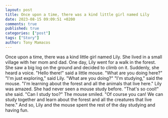 ```yaml
---
layout: post
title: Once upon a time, there was a kind little girl named Lily
date: 2023-08-15 09:09:51 +0200
comments: true
published: true
categories: ["post"]
tags: ["Story"]
author: Tony Mamacos
---
```

Once upon a time, there was a kind little girl named Lily. She lived in a small village with her mom and dad. One day, Lily went for a walk in the forest. She saw a big log on the ground and decided to climb on it. 
Suddenly, she heard a voice. "Hello there!" said a little mouse. "What are you doing here?" 
"I'm just exploring," said Lily. "What are you doing?" 
"I'm studying," said the mouse. "I'm learning about the forest and all the animals that live here." 
Lily was amazed. She had never seen a mouse study before. "That's so cool!" she said. "Can I study too?" 
The mouse smiled. "Of course you can! We can study together and learn about the forest and all the creatures that live here." And so, Lily and the mouse spent the rest of the day studying and having fun.
